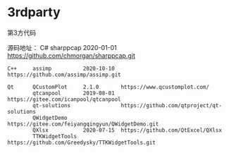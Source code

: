 # 3rdparty
第3方代码

源码地址：
    C#      sharppcap       2020-01-01  https://github.com/chmorgan/sharppcap.git
    
    C++     assimp          2020-10-10  https://github.com/assimp/assimp.git

    Qt      QCustomPlot     2.1.0       https://www.qcustomplot.com/
            qtcanpool       2019-08-01  https://gitee.com/icanpool/qtcanpool
            qt-solutions                https://github.com/qtproject/qt-solutions
            QWidgetDemo                 https://gitee.com/feiyangqingyun/QWidgetDemo.git            
            QXlsx           2020-07-15  https://github.com/QtExcel/QXlsx
            TTKWidgetTools              https://github.com/Greedysky/TTKWidgetTools.git




